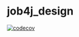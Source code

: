 # job4j_design
[![codecov](https://codecov.io/gh/denfort50/job4j_design/branch/master/graph/badge.svg?token=JD8R2NU47K)](https://codecov.io/gh/denfort50/job4j_design)
